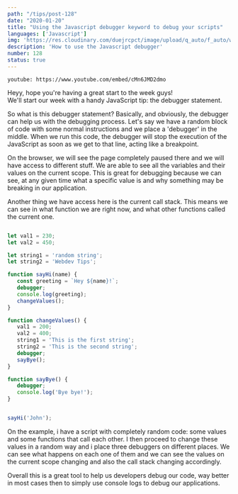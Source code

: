```yaml
---
path: "/tips/post-128"
date: "2020-01-20"
title: "Using the Javascript debugger keyword to debug your scripts"
languages: ['Javascript']
img: 'https://res.cloudinary.com/duejrcpct/image/upload/q_auto/f_auto/w_1000/v1587592074/tips/128-1_yt5q8s.png'
description: 'How to use the Javascript debugger'
number: 128
status: true
---
```


`youtube: https://www.youtube.com/embed/cMn6JMD2dmo`

Heyy, hope you're having a great start to the week guys!  
We'll start our week with a handy JavaScript tip: the debugger statement.

So what is this debugger statement? Basically, and obviously, the debugger can help us with the debugging process. Let's say we have a random block of code with some normal instructions and we place a 'debugger' in the middle. When we run this code, the debugger will stop the execution of the JavaScript as soon as we get to that line, acting like a breakpoint.

On the browser, we will see the page completely paused there and we will have access to different stuff. We are able to see all the variables and their values on the current scope. This is great for debugging because we can see, at any given time what a specific value is and why something may be breaking in our application.

Another thing we have access here is the current call stack. This means we can see in what function we are right now, and what other functions called the current one.

 ```javascript

let val1 = 230;
let val2 = 450;

let string1 = 'random string';
let string2 = 'Webdev Tips';

function sayHi(name) {
    const greeting = `Hey ${name}!`;
    debugger;
    console.log(greeting);
    changeValues();
}

function changeValues() {
    val1 = 200;
    val2 = 400;
    string1 = 'This is the first string';
    string2 = 'This is the second string';
    debugger;
    sayBye();
}

function sayBye() {
    debugger;
    console.log('Bye bye!');
}


sayHi('John');

 ```

On the example, i have a script with completely random code: some values and some functions that call each other. I then proceed to change these values in a random way and i place three debuggers on different places. We can see what happens on each one of them and we can see the values on the current scope changing and also the call stack changing accordingly.

Overall this is a great tool to help us developers debug our code, way better in most cases then to simply use console logs to debug our applications.